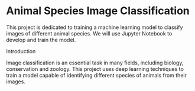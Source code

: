 # Animal Species Image Classification
This project is dedicated to training a machine learning model to classify images of different animal species. We will use Jupyter Notebook to develop and train the model.



Introduction

Image classification is an essential task in many fields, including biology, conservation and zoology. This project uses deep learning techniques to train a model capable of identifying different species of animals from their images.




